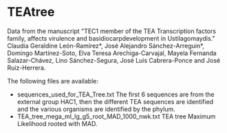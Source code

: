 # TEAtree
Data from the manuscript "TEC1 member of the TEA Transcription factors family, affects virulence and basidiocarpdevelopment in Ustilagomaydis." Claudia Geraldine León-Ramírez*, José Alejandro Sánchez-Arreguin*, Domingo Martínez-Soto, Elva Teresa Arechiga-Carvajal, Mayela Fernanda Salazar-Chávez, Lino Sánchez-Segura, José Luis Cabrera-Ponce and José Ruiz-Herrera.

The following files are available:
* sequences_used_for_TEA_Tree.txt The first 6 sequences are from the external group HAC1, then the different TEA sequences are identified and the various organisms are identified by the phylum.
* TEA_tree_mega_ml_lg_g5_root_MAD_1000_nwk.txt TEA tree Maximum Likelihood rooted with MAD.
